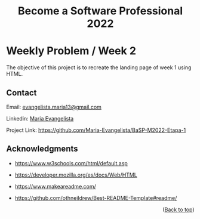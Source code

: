 <h1 align="center"><b>Become a Software Professional 2022</b></h1>

# Weekly Problem / Week 2
The objective of this project is to recreate the landing page of week 1 using HTML.

## Contact
Email: evangelista.maria13@gmail.com

Linkedin: <a href="https://www.linkedin.com/in/mariaevangelista-/" target="_blank">Maria Evangelista</a>

Project Link: <a href="https://github.com/Maria-Evangelista/BaSP-M2022-Etapa-1" target="_blank">https://github.com/Maria-Evangelista/BaSP-M2022-Etapa-1</a>

## Acknowledgments
- <a href="https://www.w3schools.com/html/default.asp" target="_blank">https://www.w3schools.com/html/default.asp</a>

- <a href="https://developer.mozilla.org/es/docs/Web/HTML" target="_blank">https://developer.mozilla.org/es/docs/Web/HTML</a>

- <a href="https://www.makeareadme.com/" target="_blank">https://www.makeareadme.com/</a>

- <a href="https://github.com/othneildrew/Best-README-Template#readme" target="_blank">https://github.com/othneildrew/Best-README-Template#readme/</a>


<p align="right">(<a href="#top">Back to top</a>)</p>
